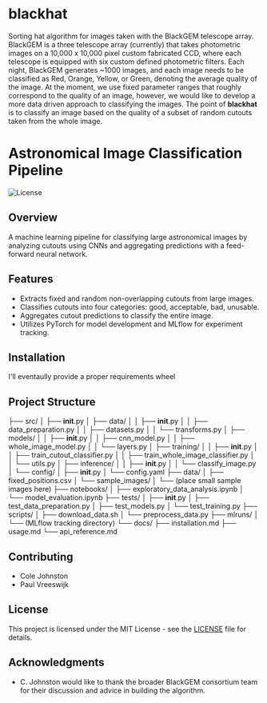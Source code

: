 # blackhat

Sorting hat algorithm for images taken with the BlackGEM telescope array. BlackGEM is a three telescope array (currently) that takes photometric images on a 10,000 x 10,000 pixel custom fabricated CCD, where each telescope is equipped with six custom defined photometric filters. Each night, BlackGEM generates ~1000 images, and each image needs to be classified as Red, Orange, Yellow, or Green, denoting the average quality of the image. At the moment, we use fixed parameter ranges that roughly correspond to the quality of an image, however, we would like to develop a more data driven approach to classifying the images. The point of __blackhat__ is to classify an image based on the quality of a subset of random cutouts taken from the whole image. 


# Astronomical Image Classification Pipeline

![License](https://img.shields.io/badge/license-MIT-blue.svg)

## Overview

A machine learning pipeline for classifying large astronomical images by analyzing cutouts using CNNs and aggregating predictions with a feed-forward neural network.

## Features

- Extracts fixed and random non-overlapping cutouts from large images.
- Classifies cutouts into four categories: good, acceptable, bad, unusable.
- Aggregates cutout predictions to classify the entire image.
- Utilizes PyTorch for model development and MLflow for experiment tracking.

## Installation

I'll eventaully provide a proper requirements wheel

## Project Structure

├── src/
│   ├── __init__.py
│   ├── data/
│   │   ├── __init__.py
│   │   ├── data_preparation.py
│   │   ├── datasets.py
│   │   └── transforms.py
│   ├── models/
│   │   ├── __init__.py
│   │   ├── cnn_model.py
│   │   ├── whole_image_model.py
│   │   └── layers.py
│   ├── training/
│   │   ├── __init__.py
│   │   ├── train_cutout_classifier.py
│   │   ├── train_whole_image_classifier.py
│   │   └── utils.py
│   ├── inference/
│   │   ├── __init__.py
│   │   └── classify_image.py
│   └── config/
│       ├── __init__.py
│       └── config.yaml
├── data/
│   ├── fixed_positions.csv
│   └── sample_images/
│       └── (place small sample images here)
├── notebooks/
│   ├── exploratory_data_analysis.ipynb
│   └── model_evaluation.ipynb
├── tests/
│   ├── __init__.py
│   ├── test_data_preparation.py
│   ├── test_models.py
│   └── test_training.py
├── scripts/
│   ├── download_data.sh
│   └── preprocess_data.py
├── mlruns/
│   └── (MLflow tracking directory)
└── docs/
    ├── installation.md
    ├── usage.md
    └── api_reference.md


## Contributing

 - Cole Johnston
 - Paul Vreeswijk


## License

This project is licensed under the MIT License - see the [LICENSE](LICENSE) file for details.

## Acknowledgments

 - C. Johnston would like to thank the broader BlackGEM consortium team for their discussion and advice in building the algorithm. 

